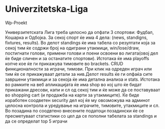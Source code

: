 # Univerzitetska-Liga
Wp-Proekt

Универзитетската Лига треба целосно да опфати 3 спортови: Фудбал, Кошарка и Одбојка. За секој спорт ќе има 4 дела: (news, standigns, fixtures, results). Во делот standings ќе има табела со резултати која за секој тим ќе содржи број на одиграни утакмици, win/lose/draw, постигнати голови, примени голови и поени освоени во лигата(овој дел ќе биде сличен и за останатите спортови). Истотака ќе има playoffs копче кое ќе ги прикажува тимовите во brackets.  CRUD финкционалности за играчи, тимови. При клик на одреден играч или тим ќе се прикажуваат детали за нив.Делот results ќе ги опфаќа сите завршени утакмици и за секоја ќе има детална анализа и stats. Истотака во рамките на веб апликацијата ќе има shop во кој што ќе бидат прикажани дресови, капи и сл од секој тим и ќе може да се поставуваат во shopping cart (и продажба на карти за утакмиците). Ќе биде изработен соодветен security дел кој ќе му овозможува на админот целосна контрола и уредување на играчите, тимовите, утакмиците и сл. Во позадина по соодвтено внесените податоци позадински ќе се пресметуваат статистики со цел да се пополни табелата за standings и да се определат top 5 играчи

